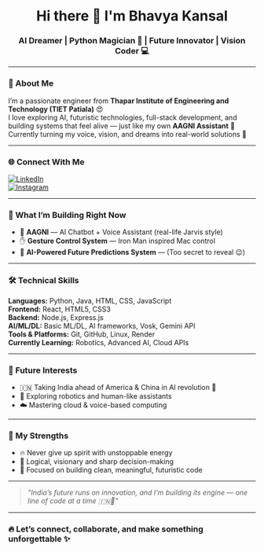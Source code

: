 <h1 align="center">Hi there 👋 I'm Bhavya Kansal</h1>
<h3 align="center">AI Dreamer | Python Magician 🐍 | Future Innovator | Vision Coder 💻</h3>

---

### 🧠 About Me
I’m a passionate engineer from **Thapar Institute of Engineering and Technology (TIET Patiala)** 😍  
I love exploring AI, futuristic technologies, full-stack development, and building systems that feel alive — just like my own **AAGNI Assistant** 🤖  
Currently turning my voice, vision, and dreams into real-world solutions 💫

---

### 🌐 Connect With Me
[![LinkedIn](https://img.shields.io/badge/-LinkedIn-blue?logo=linkedin)](https://www.linkedin.com/in/bhavya-kansal-70067536a/)  
[![Instagram](https://img.shields.io/badge/-Instagram-red?logo=instagram)](https://www.instagram.com/kansal.20)

---

### 🚀 What I’m Building Right Now
- 🧠 **AAGNI** — AI Chatbot + Voice Assistant (real-life Jarvis style)
- ✋ **Gesture Control System** — Iron Man inspired Mac control
- 🔮 **AI-Powered Future Predictions System** — (Too secret to reveal 😉)

---

### 🛠️ Technical Skills
**Languages:** Python, Java, HTML, CSS, JavaScript  
**Frontend:** React, HTML5, CSS3  
**Backend:** Node.js, Express.js  
**AI/ML/DL:** Basic ML/DL, AI frameworks, Vosk, Gemini API  
**Tools & Platforms:** Git, GitHub, Linux, Render  
**Currently Learning:** Robotics, Advanced AI, Cloud APIs

---

### 🌈 Future Interests
- 🇮🇳 Taking India ahead of America & China in AI revolution 🫡
- 🤖 Exploring robotics and human-like assistants
- ☁️ Mastering cloud & voice-based computing

---

### 💪 My Strengths
- 🔥 Never give up spirit with unstoppable energy
- 🧠 Logical, visionary and sharp decision-making
- 🎯 Focused on building clean, meaningful, futuristic code

---

> _"India’s future runs on innovation, and I’m building its engine — one line of code at a time 🇮🇳🚀"_

---

### 🔥 Let’s connect, collaborate, and make something unforgettable ✨


